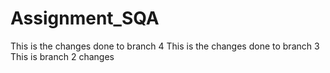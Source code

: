 # Assignment_SQA

This is the changes done to branch 4
This is the changes done to branch 3
This is branch 2 changes


